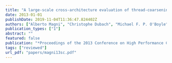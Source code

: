 ```yaml
---
title: "A large-scale cross-architecture evaluation of thread-coarsening"
date: 2013-01-01
publishDate: 2019-11-04T11:36:47.824402Z
authors: ["Alberto Magni", "Christophe Dubach", "Michael F. P. O'Boyle"]
publication_types: ["1"]
abstract: ""
featured: false
publication: "*Proceedings of the 2013 Conference on High Performance Computing Networking, Storage and Analysis*"
tags: ["reviewed"]
url_pdf: "papers/magni13sc.pdf"
---
```


